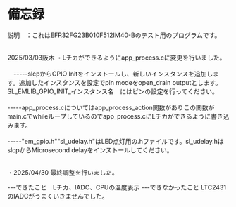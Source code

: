 # 備忘録


説明　：これはEFR32FG23B010F512IM40-Bのテスト用のプログラムです。<br><br>

2025/03/03阪木
・Lチカができるようにapp_process.cに変更を行いました。<br><br>
　-----slcpからGPIO Initをインストールし、新しいインスタンスを追加します。追加したインスタンスを設定でpin modeをopen_drain outputとします。SL_EMLIB_GPIO_INIT_インスタンス名　にはピンの設定を行ってください。<br><br>
  -----app_process.cについてはapp_process_action関数がありこの関数がmain.cでwhileループしているのでapp_process.cにLチカができるように書き込みます。<br><br>
  -----"em_gpio.h""sl_udelay.h"はLED点灯用の.hファイルです。sl_udelay.hはslcpからMicrosecond delayをインストールしてください。<br><br>
  
・2025/04/30
最終調整を行いました。

---できたこと　Lチカ、IADC、CPUの温度表示
---できなかったこと LTC2431のIADCがうまくいきませんでした。



